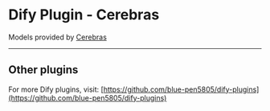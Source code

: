 # Dify Plugin - Cerebras

Models provided by [Cerebras](https://cloud.cerebras.ai/)

---

## Other plugins

For more Dify plugins, visit: [https://github.com/blue-pen5805/dify-plugins](https://github.com/blue-pen5805/dify-plugins)
